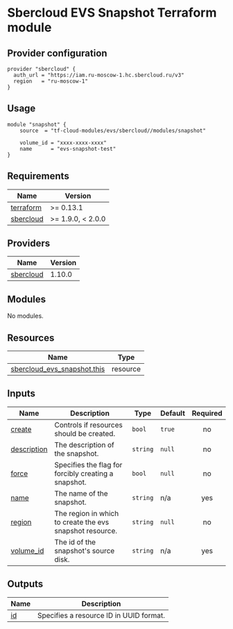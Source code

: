 # Sbercloud EVS Snapshot Terraform module

## Provider configuration
```hcl
provider "sbercloud" {
  auth_url = "https://iam.ru-moscow-1.hc.sbercloud.ru/v3"
  region   = "ru-moscow-1"
}
```

## Usage
```hcl
module "snapshot" {
    source  = "tf-cloud-modules/evs/sbercloud//modules/snapshot"

    volume_id = "xxxx-xxxx-xxxx"
    name      = "evs-snapshot-test"
}
```

<!-- BEGIN_TF_DOCS -->
## Requirements

| Name | Version |
|------|---------|
| <a name="requirement_terraform"></a> [terraform](#requirement\_terraform) | >= 0.13.1 |
| <a name="requirement_sbercloud"></a> [sbercloud](#requirement\_sbercloud) | >= 1.9.0, < 2.0.0 |

## Providers

| Name | Version |
|------|---------|
| <a name="provider_sbercloud"></a> [sbercloud](#provider\_sbercloud) | 1.10.0 |

## Modules

No modules.

## Resources

| Name | Type |
|------|------|
| [sbercloud_evs_snapshot.this](https://registry.terraform.io/providers/sbercloud-terraform/sbercloud/latest/docs/resources/evs_snapshot) | resource |

## Inputs

| Name | Description | Type | Default | Required |
|------|-------------|------|---------|:--------:|
| <a name="input_create"></a> [create](#input\_create) | Controls if resources should be created. | `bool` | `true` | no |
| <a name="input_description"></a> [description](#input\_description) | The description of the snapshot. | `string` | `null` | no |
| <a name="input_force"></a> [force](#input\_force) | Specifies the flag for forcibly creating a snapshot. | `bool` | `null` | no |
| <a name="input_name"></a> [name](#input\_name) | The name of the snapshot. | `string` | n/a | yes |
| <a name="input_region"></a> [region](#input\_region) | The region in which to create the evs snapshot resource. | `string` | `null` | no |
| <a name="input_volume_id"></a> [volume\_id](#input\_volume\_id) | The id of the snapshot's source disk. | `string` | n/a | yes |

## Outputs

| Name | Description |
|------|-------------|
| <a name="output_id"></a> [id](#output\_id) | Specifies a resource ID in UUID format. |
<!-- END_TF_DOCS -->
